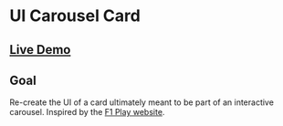 # UI Carousel Card

## [Live Demo](https://codepen.io/borntofrappe/full/ZdbeJw)

## Goal

Re-create the UI of a card ultimately meant to be part of an interactive carousel. Inspired by the [F1 Play website](https://www.formula1.com/en/gaming/f1-play.html).